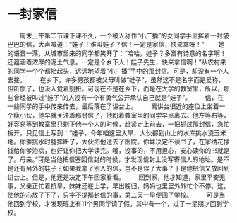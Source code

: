 # 一封家信
　　周末上午第二节课下课不久，一个被人称作“小广播”的女同学手里挥着一封皱巴巴的信，大声喊道：“娃子！谁叫娃子？信！一定是家信，快来拿呀！” 
　　她的语音一落，从城市里来的同学都笑开了：“哈哈，娃子？多富有诗意的名字啊！还蕴涵着浓厚的泥土气息。一定是个乡下人！娃子先生，快来拿信啊！”从农村来的同学一个个都抬起头，远远地望着“小广播”手中的那封信。可是，却没有一个人去接。 
　　在乡下，许多男孩都被父母叫做“娃子”，虽然这不是名字而是爱称，但听惯了，也没人觉着别扭。可现在不是在乡下，而是在大学的教室里，所以，那些曾经被叫过“娃子”的人没有一个有勇气公开承认自己就是“娃子”。 
　　信，在一些同学的手中传来传去，最后落在了讲台上。 
　　离讲台很近的座位上坐着一个瘦小伙，他早就关注着那封信了，他盼着教室里的同学早点离去。他左等右等，好容易等到教室里只剩下他一个人的时候，赶紧走上前去，一把抓过那封信，急忙拆开，只见信上写到：“娃子，今年咱这里大旱，大伙都到山上的水库挑水浇玉米地。你爹挑水时腿摔断了，大伙把他送去了医院。你妹决定不读书了，在家绣花挣钱给你爹治病，也好让你把大学读完。哦，没事的，不用担心，安心读你的书就是了。母亲。”可是当他把信塞回信封的时候，才发现信封上没写寄信人的地址。是不是还有另外的娃子？如果我拿了别人的信，岂不是误了大事？于是他把信又放回到讲台上。但是，他还是决定下午回家看看。 
　　回到家，他才知道，家里平安无事，父亲正忙着抗旱，妹妹还在上学，早出晚归，妈妈也里里外外忙个不停。这，使他的心放了下了，只字不提那封信的事，第二天一早便回了学校。 
　　可是当他回到学校，才发现班上有11个男同学请了假，其中有一个，过了一星期才回到学校。
 
